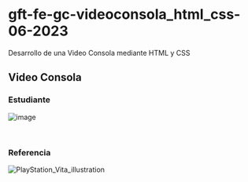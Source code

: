 # gft-fe-gc-videoconsola_html_css-06-2023
Desarrollo de una Video Consola mediante HTML y CSS

## Video Consola

### Estudiante

![image](https://github.com/Gefete/gft-fe-gc-videoconsola_html_css-06-2023/assets/84667512/8e9359f4-ff28-4097-bb1f-16a9298b93da)

<br>

### Referencia

![PlayStation_Vita_illustration](https://github.com/Gefete/gft-fe-gc-videoconsola_html_css-06-2023/assets/84667512/46a43967-3780-4580-858f-32862510c79e)
